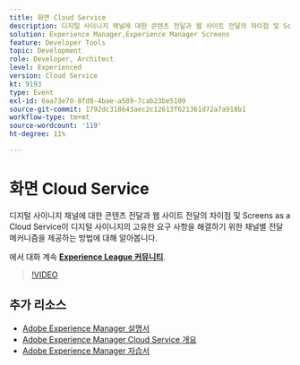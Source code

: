 ```yaml
---
title: 화면 Cloud Service
description: 디지털 사이니지 채널에 대한 콘텐츠 전달과 웹 사이트 전달의 차이점 및 Screens as a Cloud Service이 디지털 사이니지의 고유한 요구 사항을 해결하기 위한 채널별 전달 메커니즘을 제공하는 방법에 대해 알아봅니다.
solution: Experience Manager,Experience Manager Screens
feature: Developer Tools
topic: Development
role: Developer, Architect
level: Experienced
version: Cloud Service
kt: 9193
type: Event
exl-id: 6aa73e70-8fd0-4bae-a589-7cab23be5109
source-git-commit: 1792dc318643aec2c12613f621361d72a7a918b1
workflow-type: tm+mt
source-wordcount: '119'
ht-degree: 11%

---
```


# 화면 Cloud Service

디지털 사이니지 채널에 대한 콘텐츠 전달과 웹 사이트 전달의 차이점 및 Screens as a Cloud Service이 디지털 사이니지의 고유한 요구 사항을 해결하기 위한 채널별 전달 메커니즘을 제공하는 방법에 대해 알아봅니다.

에서 대화 계속 **[Experience League 커뮤니티](https://adobe.ly/3umX8Be)**.

>[!VIDEO](https://video.tv.adobe.com/v/337885/?quality=12&learn=on&hidetitle=true)

## 추가 리소스

- [Adobe Experience Manager 설명서](https://experienceleague.adobe.com/docs/experience-manager-cloud-service.html?lang=ko-KR)
- [Adobe Experience Manager Cloud Service 개요](https://experienceleague.adobe.com/docs/experience-manager-cloud-service/overview/home.html)
- [Adobe Experience Manager 자습서](https://experienceleague.adobe.com/docs/experience-manager-tutorials.html)
